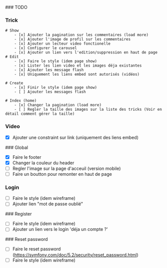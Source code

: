 ### TODO

### Trick
    # Show
        - [x] Ajouter la pagination sur les commentaires (load more)
        - [x] Ajouter l'image de profil sur les commentaires
        - [x] Ajouter un lecteur video fonctionelle
        - [x] Configurer le carousel
        - [x] Ajouter un lien vers l'edition/suppression en haut de page
    # Edit
        - [x] Faire le style (idem page show)
        - [x] Lister les lien video et les images déja existantes
        - [x] Ajouter les message flash
        - [x] Uniquement les liens embed sont autorisés (vidéos)

    # Create
        - [x] Finir le style (idem page show)
        - [ ] Ajouter les messages flash

    # Index (home)
        - [x] Changer la pagination (load more)
        - [ ] Regler la taille des images sur la liste des tricks (Voir en détail comment gérer la taille)

### Video
- [x] Ajouter une constraint sur link (uniquement des liens embed)

### Global
- [x] Faire le footer
- [x] Changer la couleur du header
- [ ] Regler l'image sur la page d'acceuil (version mobile)
- [ ] Faire un boutton pour remonter en haut de page

### Login
- [ ] Faire le style (idem wireframe)
- [ ] Ajouter lien "mot de passe oublié"

### Register
- [ ] Faire le style (idem wireframe)
- [ ] Ajouter un lien vers le login 'déja un compte ?'

### Reset password
- [ ] Faire le reset password (https://symfony.com/doc/5.2/security/reset_password.html)
- [ ] Faire le style (idem wireframe)